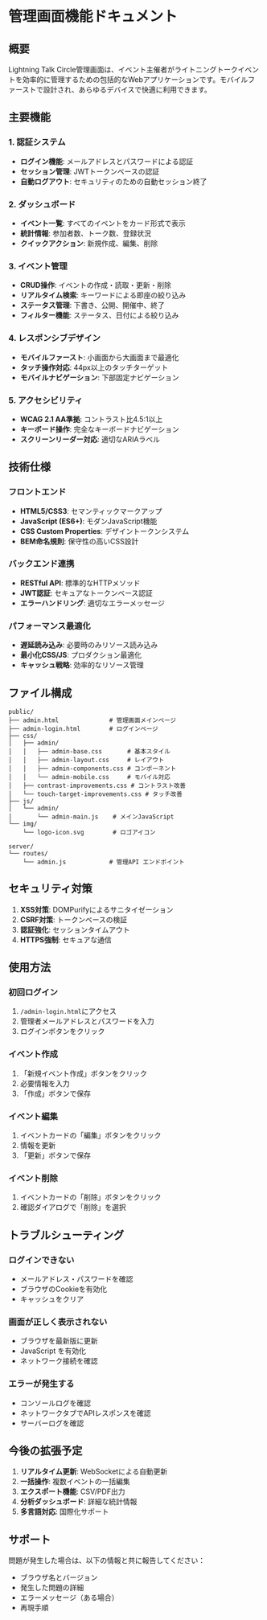 # 管理画面機能ドキュメント

## 概要

Lightning Talk
Circle管理画面は、イベント主催者がライトニングトークイベントを効率的に管理するための包括的なWebアプリケーションです。モバイルファーストで設計され、あらゆるデバイスで快適に利用できます。

## 主要機能

### 1. 認証システム

- **ログイン機能**: メールアドレスとパスワードによる認証
- **セッション管理**: JWTトークンベースの認証
- **自動ログアウト**: セキュリティのための自動セッション終了

### 2. ダッシュボード

- **イベント一覧**: すべてのイベントをカード形式で表示
- **統計情報**: 参加者数、トーク数、登録状況
- **クイックアクション**: 新規作成、編集、削除

### 3. イベント管理

- **CRUD操作**: イベントの作成・読取・更新・削除
- **リアルタイム検索**: キーワードによる即座の絞り込み
- **ステータス管理**: 下書き、公開、開催中、終了
- **フィルター機能**: ステータス、日付による絞り込み

### 4. レスポンシブデザイン

- **モバイルファースト**: 小画面から大画面まで最適化
- **タッチ操作対応**: 44px以上のタッチターゲット
- **モバイルナビゲーション**: 下部固定ナビゲーション

### 5. アクセシビリティ

- **WCAG 2.1 AA準拠**: コントラスト比4.5:1以上
- **キーボード操作**: 完全なキーボードナビゲーション
- **スクリーンリーダー対応**: 適切なARIAラベル

## 技術仕様

### フロントエンド

- **HTML5/CSS3**: セマンティックマークアップ
- **JavaScript (ES6+)**: モダンJavaScript機能
- **CSS Custom Properties**: デザイントークンシステム
- **BEM命名規則**: 保守性の高いCSS設計

### バックエンド連携

- **RESTful API**: 標準的なHTTPメソッド
- **JWT認証**: セキュアなトークンベース認証
- **エラーハンドリング**: 適切なエラーメッセージ

### パフォーマンス最適化

- **遅延読み込み**: 必要時のみリソース読み込み
- **最小化CSS/JS**: プロダクション最適化
- **キャッシュ戦略**: 効率的なリソース管理

## ファイル構成

```
public/
├── admin.html              # 管理画面メインページ
├── admin-login.html        # ログインページ
├── css/
│   ├── admin/
│   │   ├── admin-base.css       # 基本スタイル
│   │   ├── admin-layout.css     # レイアウト
│   │   ├── admin-components.css # コンポーネント
│   │   └── admin-mobile.css     # モバイル対応
│   ├── contrast-improvements.css # コントラスト改善
│   └── touch-target-improvements.css # タッチ改善
├── js/
│   └── admin/
│       └── admin-main.js    # メインJavaScript
└── img/
    └── logo-icon.svg        # ロゴアイコン

server/
└── routes/
    └── admin.js            # 管理API エンドポイント
```

## セキュリティ対策

1. **XSS対策**: DOMPurifyによるサニタイゼーション
2. **CSRF対策**: トークンベースの検証
3. **認証強化**: セッションタイムアウト
4. **HTTPS強制**: セキュアな通信

## 使用方法

### 初回ログイン

1. `/admin-login.html`にアクセス
2. 管理者メールアドレスとパスワードを入力
3. ログインボタンをクリック

### イベント作成

1. 「新規イベント作成」ボタンをクリック
2. 必要情報を入力
3. 「作成」ボタンで保存

### イベント編集

1. イベントカードの「編集」ボタンをクリック
2. 情報を更新
3. 「更新」ボタンで保存

### イベント削除

1. イベントカードの「削除」ボタンをクリック
2. 確認ダイアログで「削除」を選択

## トラブルシューティング

### ログインできない

- メールアドレス・パスワードを確認
- ブラウザのCookieを有効化
- キャッシュをクリア

### 画面が正しく表示されない

- ブラウザを最新版に更新
- JavaScript を有効化
- ネットワーク接続を確認

### エラーが発生する

- コンソールログを確認
- ネットワークタブでAPIレスポンスを確認
- サーバーログを確認

## 今後の拡張予定

1. **リアルタイム更新**: WebSocketによる自動更新
2. **一括操作**: 複数イベントの一括編集
3. **エクスポート機能**: CSV/PDF出力
4. **分析ダッシュボード**: 詳細な統計情報
5. **多言語対応**: 国際化サポート

## サポート

問題が発生した場合は、以下の情報と共に報告してください：

- ブラウザ名とバージョン
- 発生した問題の詳細
- エラーメッセージ（ある場合）
- 再現手順
